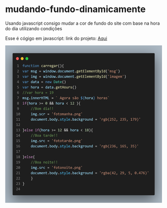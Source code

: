 # mudando-fundo-dinamicamente
Usando javascript consigo mudar a cor de fundo do site com base na hora do dia utilizando condições 

Esse é cógigo em javascript:
link do projeto: <a href="https://deivison1.github.io/mudando-fundo-dinamicamente/">Aqui</a>
<div> 
<img src="https://github.com/Deivison1/mudando-fundo-dinamicamente/blob/main/code.png"alt="" width="500" height="500"></div>

